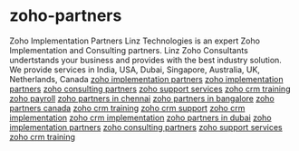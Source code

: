 # zoho-partners
Zoho Implementation Partners 
Linz Technologies is an expert Zoho Implementation and Consulting partners. Linz Zoho Consultants undertstands your business and provides with the best industry solution. We provide services in India, USA, Dubai, Singapore, Australia, UK, Netherlands, Canada
<a href="https://www.linztechnologies.com/">zoho implementation partners</a>
<a href="https://www.linztechnologies.com/zoho-implementation-partner">zoho implementation partners</a>
<a href="https://www.linztechnologies.com/zoho-consulting-partners">zoho consulting partners</a>
<a href="https://www.linztechnologies.com/zoho-support-partner-online">zoho support services</a>
<a href="https://www.linztechnologies.com/zoho-training-student-corporate">zoho crm training</a>
<a href="https://www.linztechnologies.com/zoho-payroll-implementation-partner">zoho payroll</a>
<a href="https://www.linztechnologies.com/zoho-implementation-partner">zoho partners in chennai</a>
<a href="https://www.linztechnologies.com/zoho-implementation-partner">zoho partners in bangalore</a>
<a href="https://www.linztechnologies.com/zoho-implementation-partner">zoho partners canada</a>
<a href="https://www.linztechnologies.com/zoho-crm-partner-bangalore">zoho crm training</a>
<a href="https://www.linztechnologies.com/zoho-crm-partner-bangalore">zoho crm support</a>
<a href="https://www.linztechnologies.com/zoho-crm-partner-bangalore">zoho crm implementation</a>
<a href="https://www.linztechnologies.com/zoho-crm-partner-bangalore">zoho crm implementation</a>
<a href="https://www.partnersindubai.com/">zoho partners in dubai</a>
<a href="https://www.partnersindubai.com/zoho-implementation-partner-dubai/">zoho implementation partners</a>
<a href="https://www.partnersindubai.com/zoho-consulting-services-dubai/">zoho consulting partners</a>
<a href="https://www.partnersindubai.com/zoho-support-services-abu-dhabi-uae/">zoho support services</a>
<a href="https://www.partnersindubai.com/zoho-crm-training-in-dubai/">zoho crm training</a>
